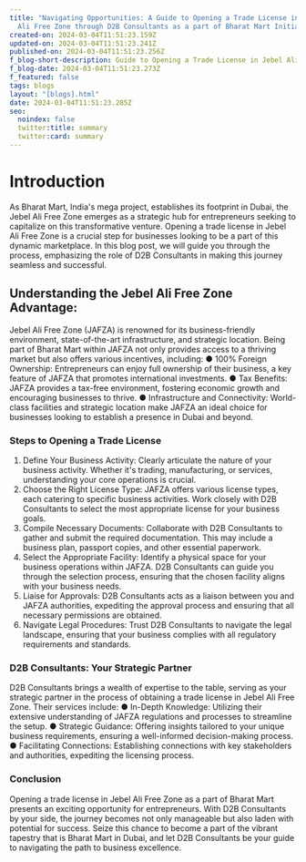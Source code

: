 ```yaml
---
title: "Navigating Opportunities: A Guide to Opening a Trade License in Jebel
  Ali Free Zone through D2B Consultants as a part of Bharat Mart Initiative"
created-on: 2024-03-04T11:51:23.159Z
updated-on: 2024-03-04T11:51:23.241Z
published-on: 2024-03-04T11:51:23.256Z
f_blog-short-description: Guide to Opening a Trade License in Jebel Ali Free Zone
f_blog-date: 2024-03-04T11:51:23.273Z
f_featured: false
tags: blogs
layout: "[blogs].html"
date: 2024-03-04T11:51:23.285Z
seo:
  noindex: false
  twitter:title: summary
  twitter:card: summary
---
```

# I﻿ntroduction

As Bharat Mart, India's mega project, establishes its footprint in Dubai, the Jebel Ali Free Zone emerges as a strategic hub for entrepreneurs seeking to capitalize on this
transformative venture. Opening a trade license in Jebel Ali Free Zone is a crucial step
for businesses looking to be a part of this dynamic marketplace. In this blog post, we
will guide you through the process, emphasizing the role of D2B Consultants in making this journey seamless and successful.

## Understanding the Jebel Ali Free Zone Advantage:

Jebel Ali Free Zone (JAFZA) is renowned for its business-friendly environment,
state-of-the-art infrastructure, and strategic location. Being part of Bharat Mart within
JAFZA not only provides access to a thriving market but also offers various incentives,
including:
● 100% Foreign Ownership: Entrepreneurs can enjoy full ownership of their
business, a key feature of JAFZA that promotes international investments.
● Tax Benefits: JAFZA provides a tax-free environment, fostering economic growth
and encouraging businesses to thrive.
● Infrastructure and Connectivity: World-class facilities and strategic location make
JAFZA an ideal choice for businesses looking to establish a presence in Dubai
and beyond.

### Steps to Opening a Trade License

1. Define Your Business Activity:
   Clearly articulate the nature of your business activity. Whether it's trading,
   manufacturing, or services, understanding your core operations is crucial.
2. Choose the Right License Type:
   JAFZA offers various license types, each catering to specific business activities. Work closely with D2B Consultants to select the most appropriate license for your business goals.
3. Compile Necessary Documents:
   Collaborate with D2B Consultants to gather and submit the required documentation. This may include a business plan, passport copies, and other essential paperwork.
4. Select the Appropriate Facility:
   Identify a physical space for your business operations within JAFZA. D2B Consultants can guide you through the selection process, ensuring that the chosen facility aligns with your business needs.
5. Liaise for Approvals:
   D2B Consultants acts as a liaison between you and JAFZA authorities, expediting the approval process and ensuring that all necessary permissions are obtained.
6. Navigate Legal Procedures:
   Trust D2B Consultants to navigate the legal landscape, ensuring that your business complies with all regulatory requirements and standards.

### D2B Consultants: Your Strategic Partner

D2B Consultants brings a wealth of expertise to the table, serving as your strategic
partner in the process of obtaining a trade license in Jebel Ali Free Zone. Their services
include:
● In-Depth Knowledge: Utilizing their extensive understanding of JAFZA regulations
and processes to streamline the setup.
● Strategic Guidance: Offering insights tailored to your unique business
requirements, ensuring a well-informed decision-making process.
● Facilitating Connections: Establishing connections with key stakeholders and
authorities, expediting the licensing process.

### Conclusion

Opening a trade license in Jebel Ali Free Zone as a part of Bharat Mart presents an
exciting opportunity for entrepreneurs. With D2B Consultants by your side, the journey becomes not only manageable but also laden with potential for success. Seize this chance to become a part of the vibrant tapestry that is Bharat Mart in Dubai, and let D2B Consultants be your guide to navigating the path to business excellence.